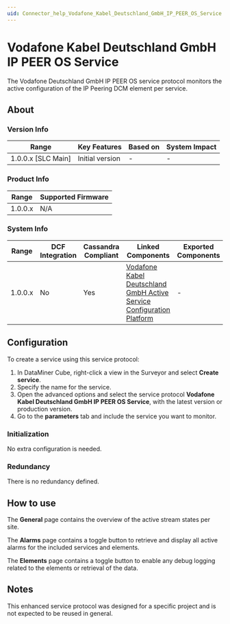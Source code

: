 ```yaml
---
uid: Connector_help_Vodafone_Kabel_Deutschland_GmbH_IP_PEER_OS_Service
---
```


# Vodafone Kabel Deutschland GmbH IP PEER OS Service

The Vodafone Deutschland GmbH IP PEER OS service protocol monitors the active configuration of the IP Peering DCM element per service.

## About

### Version Info

| Range                | Key Features     | Based on     | System Impact     |
|----------------------|------------------|--------------|-------------------|
| 1.0.0.x [SLC Main]   | Initial version  | -            | -                 |

### Product Info

| Range     | Supported Firmware     |
|-----------|------------------------|
| 1.0.0.x   | N/A                    |

### System Info

| Range     | DCF Integration     | Cassandra Compliant     | Linked Components                                                                                                                                                                | Exported Components     |
|-----------|---------------------|-------------------------|----------------------------------------------------------------------------------------------------------------------------------------------------------------------------------|-------------------------|
| 1.0.0.x   | No                  | Yes                     | [Vodafone Kabel Deutschland GmbH Active Service Configuration Platform](xref:Connector_help_Vodafone_Kabel_Deutschland_GmbH_Active_Service_Configuration_Platform) | -                       |

## Configuration

To create a service using this service protocol:

1. In DataMiner Cube, right-click a view in the Surveyor and select **Create service**.
2. Specify the name for the service.
3. Open the advanced options and select the service protocol **Vodafone Kabel Deutschland GmbH IP PEER OS Service**, with the latest version or production version.
4. Go to the **parameters** tab and include the service you want to monitor.

### Initialization

No extra configuration is needed.

### Redundancy

There is no redundancy defined.

## How to use

The **General** page contains the overview of the active stream states per site.

The **Alarms** page contains a toggle button to retrieve and display all active alarms for the included services and elements.

The **Elements** page contains a toggle button to enable any debug logging related to the elements or retrieval of the data.

## Notes

This enhanced service protocol was designed for a specific project and is not expected to be reused in general.
